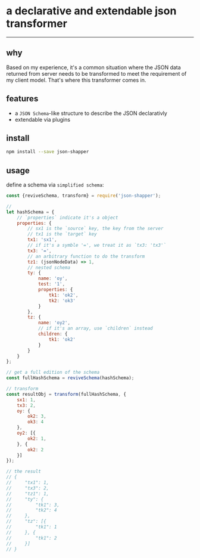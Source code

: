 # a declarative and extendable json transformer
---

## why
Based on my experience, it's a common situation where the JSON data returned from server needs to be transformed to meet the requirement of my client model. That's where this transformer comes in.

## features

* a `JSON Schema`-like structure to describe the JSON declarativly
* extendable via plugins

## install

```bash
npm install --save json-shapper
```

## usage
define a schema via `simplified schema`:

```js
const {reviveSchema, transform} = require('json-shapper');

//
let hashSchema = {
    // `properties` indicate it's a object
    properties: {
        // sx1 is the `source` key, the key from the server
        // tx1 is the `target` key
        tx1: 'sx1',
        // if it's a symble '=', we treat it as `tx3: 'tx3'`
        tx3: '=',
        // an arbitrary function to do the transform
        tz1: (jsonNodeData) => 1,
        // nested schema
        ty: {
            name: 'oy',
            test: '1',
            properties: {
                tk1: 'ok2',
                tk2: 'ok3'
            }
        },
        tz: {
            name: 'oy2',
            // if it's an array, use `children` instead
            children: {
                tk1: 'ok2'
            }
        }
    }
}; 

// get a full edition of the schema
const fullHashSchema = reviveSchema(hashSchema);

// transform
const resultObj = transform(fullHashSchema, {
    sx1: 1,
    tx3: 2,
    oy: {
        ok2: 3,
        ok3: 4
    },
    oy2: [{
        ok2: 1,
    }, {
        ok2: 2
    }]
});

// the result 
// {
//     "tx1": 1,
//     "tx3": 2,
//     "tz1": 1,
//     "ty": {
//         "tk1": 3,
//         "tk2": 4
//     },
//     "tz": [{
//         "tk1": 1
//     }, {
//         "tk1": 2
//     }]
// }


```



